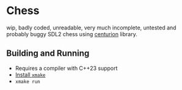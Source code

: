 # Chess

wip, badly coded, unreadable, very much incomplete, untested and probably buggy SDL2 chess using [centurion](https://github.com/albin-johansson/centurion) library.

## Building and Running
* Requires a compiler with C++23 support
* [Install ``xmake``](https://xmake.io/#/getting_started?id=installation)
* ``xmake run``
